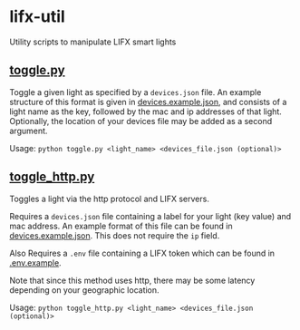 # lifx-util
Utility scripts to manipulate LIFX smart lights

## [toggle.py](./toggle.py)
Toggle a given light as specified by a `devices.json` file. An example structure of this format is given in [devices.example.json](./devices.example.json), and consists of a light name as the key, followed by the mac and ip addresses of that light. Optionally, the location of your devices file may be added as a second argument.

Usage: `python toggle.py <light_name> <devices_file.json (optional)>`


## [toggle_http.py](./toggle_http.py)
Toggles a light via the http protocol and LIFX servers.

Requires a `devices.json` file containing a label for your light (key value) and mac address. An example format of this file can be found in [devices.example.json](./devices.example.json). This does not require the `ip` field.

Also Requires a `.env` file containing a LIFX token which can be found in [.env.example](./.env.example).

Note that since this method uses http, there may be some latency depending on your geographic location.

Usage: `python toggle_http.py <light_name> <devices_file.json (optional)>`